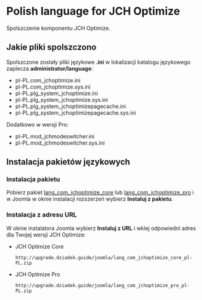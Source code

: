 # Polish language for JCH Optimize

Spolszczenie komponentu JCH Optimize.

## Jakie pliki spolszczono

Spolszczone zostały pliki językowe **.ini** w lokalizacji katalogu językowego zaplecza **administrator/language**:

* pl-PL.com_jchoptimize.ini
* pl-PL.com_jchoptimize.sys.ini
* pl-PL.plg_system_jchoptimize.ini
* pl-PL.plg_system_jchoptimize.sys.ini
* pl-PL.plg_system_jchoptimizepagecache.ini
* pl-PL.plg_system_jchoptimizepagecache.sys.ini

Dodatkowo w wersji Pro:

* pl-PL.mod_jchmodeswitcher.ini
* pl-PL.mod_jchmodeswitcher.sys.ini

## Instalacja pakietów językowych

### Instalacja pakietu

Pobierz pakiet [lang_com_jchoptimize_core](http://upgrade.dziadek.guide/joomla/lang_com_jchoptimize_core_pl-PL.zip) lub [lang_com_jchoptimize_pro](http://upgrade.dziadek.guide/joomla/lang_com_jchoptimize_pro_pl-PL.zip) i w Joomla w oknie instalacji rozszerzeń wybierz **Instaluj z pakietu**.

### Instalacja z adresu URL

W oknie instalatora Joomla wybierz **Instaluj z URL** i wklej odpowiedni adres dla Twojej wersji JCH Optimize:

* JCH Optimize Core

  `http://upgrade.dziadek.guide/joomla/lang_com_jchoptimize_core_pl-PL.zip`

* JCH Optimize Pro

  `http://upgrade.dziadek.guide/joomla/lang_com_jchoptimize_pro_pl-PL.zip`
